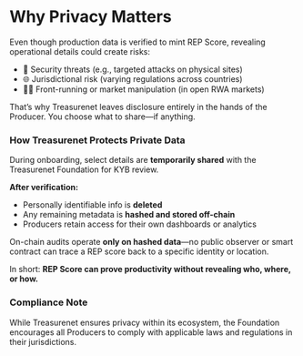 # Why Privacy Matters

Even though production data is verified to mint REP Score, revealing operational details could create risks:

* 🎯 Security threats (e.g., targeted attacks on physical sites)
* 🌐 Jurisdictional risk (varying regulations across countries)
* 🕵️‍♀️ Front-running or market manipulation (in open RWA markets) 

That’s why Treasurenet leaves disclosure entirely in the hands of the Producer. You choose what to share—if anything.

### **How Treasurenet Protects Private Data**

During onboarding, select details are **temporarily shared** with the Treasurenet Foundation for KYB review.

**After verification:**

* Personally identifiable info is **deleted**  
* Any remaining metadata is **hashed and stored off-chain**  
* Producers retain access for their own dashboards or analytics

On-chain audits operate **only on hashed data**—no public observer or smart contract can trace a REP score back to a specific identity or location.

In short: **REP Score can prove productivity without revealing who, where, or how.**

### **Compliance Note**

While Treasurenet ensures privacy within its ecosystem, the Foundation encourages all Producers to comply with applicable laws and regulations in their jurisdictions.

